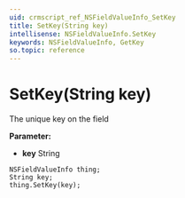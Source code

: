 ```yaml
---
uid: crmscript_ref_NSFieldValueInfo_SetKey
title: SetKey(String key)
intellisense: NSFieldValueInfo.SetKey
keywords: NSFieldValueInfo, GetKey
so.topic: reference
---
```


# SetKey(String key)

The unique key on the field

**Parameter:** 
* **key** String

```crmscript
NSFieldValueInfo thing;
String key;
thing.SetKey(key);
```

